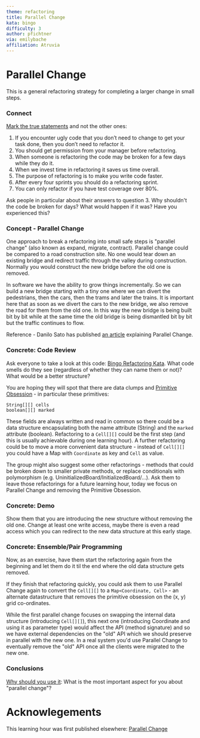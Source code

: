 ```yaml
---
theme: refactoring
title: Parallel Change
kata: bingo
difficulty: 3
author: pfichtner
via: emilybache
affiliation: Atruvia
---
```


# Parallel Change

This is a general refactoring strategy for completing a larger change in small steps.

### Connect
[Mark the true statements](/activities/connect/pick_the_correct_items_on_the_list.html) and not the other ones:
1. If you encounter ugly code that you don’t need to change to get your task done, then you don’t need to refactor it.
2. You should get permission from your manager before refactoring.
3. When someone is refactoring the code may be broken for a few days while they do it. 
4. When we invest time in refactoring it saves us time overall.
5. The purpose of refactoring is to make you write code faster.
6. After every four sprints you should do a refactoring sprint.
7. You can only refactor if you have test coverage over 80%.

Ask people in particular about their answers to question 3. Why shouldn't the code be broken for days? What would happen if it was? Have you experienced this? 

### Concept - Parallel Change

One approach to break a refactoring into small safe steps is "parallel change" (also known as expand, migrate, contract). Parallel change could be compared to a road construction site. No one would tear down an existing bridge and redirect traffic through the valley during construction. Normally you would construct the new bridge before the old one is removed. 

In software we have the ability to grow things incrementally. So we can build a new bridge starting with a tiny one where we can divert the pedestrians, then the cars, then the trams and later the trains. It is important here that as soon as we divert the cars to the new bridge, we also remove the road for them from the old one. In this way the new bridge is being built bit by bit while at the same time the old bridge is being dismantled bit by bit but the traffic continues to flow. 

Reference - Danilo Sato has published [an article](https://martinfowler.com/bliki/ParallelChange.html) explaining Parallel Change.

### Concrete: Code Review 
Ask everyone to take a look at this code: [Bingo Refactoring Kata](https://github.com/sammancoaching/Bingo-Refactoring-Kata). What code smells do they see (regardless of whether they can name them or not)? What would be a better structure? 

You are hoping they will spot that there are data clumps and [Primitive Obsession](/code_smells/primitive_obsession.html) - in particular these primitives: 

    String[][] cells 
    boolean[][] marked 

These fields are always written and read in common so there could be a data structure encapsulating both the name attribute (String) and the `marked` attribute (boolean). Refactoring to a `Cell[][]` could be the first step (and this is usually achievable during one learning hour). A further refactoring could be to move a more convenient data structure - instead of `Cell[][]` you could have a Map with `Coordinate` as key and `Cell` as value. 

The group might also suggest some other refactorings - methods that could be broken down to smaller private methods, or replace conditionals with polymorphism (e.g. UninitializedBoard/InitializedBoard/...). Ask them to leave those refactorings for a future learning hour, today we focus on Parallel Change and removing the Primitive Obsession.

### Concrete: Demo
Show them that you are introducing the new structure without removing the old one. Change at least one write access, maybe there is even a read access which you can redirect to the new data structure at this early stage.

### Concrete: Ensemble/Pair Programming
Now, as an exercise, have them start the refactoring again from the beginning and let them do it til the end where the old data structure gets removed.  

If they finish that refactoring quickly, you could ask them to use Parallel Change again to convert the `Cell[][]` to a `Map<Coordinate, Cell>` - an alternate datastructure that removes the primitive obsession on the (x, y) grid co-ordinates.

While the first parallel change focuses on swapping the internal data structure (introducing `Cell[][]`), this next one (introducing Coordinate and using it as parameter type) would affect the API (method signature) and so we have external dependencies on the "old" API which we should preserve in parallel with the new one. In a real system you'd use Parallel Change to eventually remove the "old" API once all the clients were migrated to the new one.

### Conclusions
[Why should you use it](/activities/conclusions/write_important_takeaway.html): What is the most important aspect for you about "parallel change"? 


# Acknowlegements
This learning hour was first published elsewhere: [Parallel Change](https://github.com/atruvia/samman-coaching-website/blob/lh-additions/_learning_hours/refactoring/parallel-change.md)
